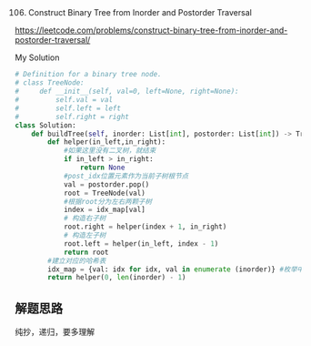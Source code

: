 ## 
106. Construct Binary Tree from Inorder and Postorder Traversal

https://leetcode.com/problems/construct-binary-tree-from-inorder-and-postorder-traversal/

My Solution

```python
# Definition for a binary tree node.
# class TreeNode:
#     def __init__(self, val=0, left=None, right=None):
#         self.val = val
#         self.left = left
#         self.right = right
class Solution:
    def buildTree(self, inorder: List[int], postorder: List[int]) -> TreeNode:
        def helper(in_left,in_right):
            #如果这里没有二叉树，就结束
            if in_left > in_right:
                return None
            #post_idx位置元素作为当前子树根节点
            val = postorder.pop()
            root = TreeNode(val)
            #根据root分为左右两颗子树
            index = idx_map[val] 
            # 构造右子树
            root.right = helper(index + 1, in_right)
            # 构造左子树
            root.left = helper(in_left, index - 1)
            return root
        #建立对应的哈希表
        idx_map = {val: idx for idx, val in enumerate (inorder)} #枚举中序遍历
        return helper(0, len(inorder) - 1)
```
## 解题思路
纯抄，递归，要多理解
